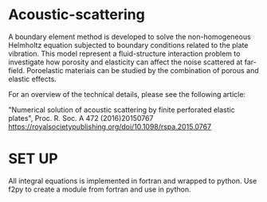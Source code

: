 # Acoustic-scattering

A boundary element method is developed to solve the non-homogeneous Helmholtz equation subjected to boundary conditions related to the plate vibration. This model represent a fluid-structure interaction problem to investigate how porosity and elasticity can affect the noise scattered at far-field. Poroelastic materiais can be studied by the combination of porous and elastic effects.

For an overview of the technical details, please see the following article:

"Numerical solution of acoustic scattering by finite perforated elastic plates", Proc. R. Soc. A 472 (2016)20150767 
https://royalsocietypublishing.org/doi/10.1098/rspa.2015.0767

# SET UP

All integral equations is implemented in fortran and wrapped to python. Use f2py to create a module from fortran and use in python.
